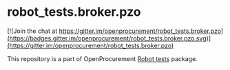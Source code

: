 # robot_tests.broker.pzo

[![Join the chat at https://gitter.im/openprocurement/robot_tests.broker.pzo](https://badges.gitter.im/openprocurement/robot_tests.broker.pzo.svg)](https://gitter.im/openprocurement/robot_tests.broker.pzo)

This repository is a part of OpenProcurement [Robot tests] package.

[Robot tests]: https://github.com/openprocurement/robot_tests
